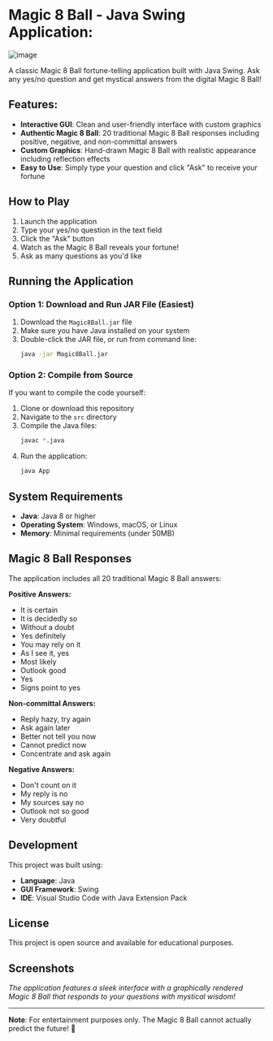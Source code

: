 # Magic 8 Ball - Java Swing Application:
![image](https://github.com/user-attachments/assets/157226ea-0813-41b8-9f8b-2c7bb53886fa)


A classic Magic 8 Ball fortune-telling application built with Java Swing. Ask any yes/no question and get mystical answers from the digital Magic 8 Ball!

## Features:

- **Interactive GUI**: Clean and user-friendly interface with custom graphics
- **Authentic Magic 8 Ball**: 20 traditional Magic 8 Ball responses including positive, negative, and non-committal answers
- **Custom Graphics**: Hand-drawn Magic 8 Ball with realistic appearance including reflection effects
- **Easy to Use**: Simply type your question and click "Ask" to receive your fortune

## How to Play

1. Launch the application
2. Type your yes/no question in the text field
3. Click the "Ask" button
4. Watch as the Magic 8 Ball reveals your fortune!
5. Ask as many questions as you'd like

## Running the Application

### Option 1: Download and Run JAR File (Easiest)

1. Download the `Magic8Ball.jar` file
2. Make sure you have Java installed on your system
3. Double-click the JAR file, or run from command line:
   ```bash
   java -jar Magic8Ball.jar
   ```

### Option 2: Compile from Source

If you want to compile the code yourself:

1. Clone or download this repository
2. Navigate to the `src` directory
3. Compile the Java files:
   ```bash
   javac *.java
   ```
4. Run the application:
   ```bash
   java App
   ```

## System Requirements

- **Java**: Java 8 or higher
- **Operating System**: Windows, macOS, or Linux
- **Memory**: Minimal requirements (under 50MB)


## Magic 8 Ball Responses

The application includes all 20 traditional Magic 8 Ball answers:

**Positive Answers:**
- It is certain
- It is decidedly so
- Without a doubt
- Yes definitely
- You may rely on it
- As I see it, yes
- Most likely
- Outlook good
- Yes
- Signs point to yes

**Non-committal Answers:**
- Reply hazy, try again
- Ask again later
- Better not tell you now
- Cannot predict now
- Concentrate and ask again

**Negative Answers:**
- Don't count on it
- My reply is no
- My sources say no
- Outlook not so good
- Very doubtful

## Development

This project was built using:
- **Language**: Java
- **GUI Framework**: Swing
- **IDE**: Visual Studio Code with Java Extension Pack

## License

This project is open source and available for educational purposes.

## Screenshots

*The application features a sleek interface with a graphically rendered Magic 8 Ball that responds to your questions with mystical wisdom!*

---

**Note**: For entertainment purposes only. The Magic 8 Ball cannot actually predict the future! 🎱
